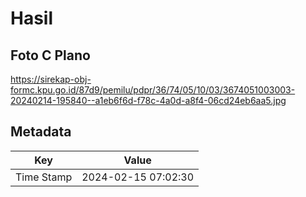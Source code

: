 # Hasil

## Foto C Plano

https://sirekap-obj-formc.kpu.go.id/87d9/pemilu/pdpr/36/74/05/10/03/3674051003003-20240214-195840--a1eb6f6d-f78c-4a0d-a8f4-06cd24eb6aa5.jpg


## Metadata

| Key        | Value               |
| ---------- | ------------------- |
| Time Stamp | 2024-02-15 07:02:30 |



